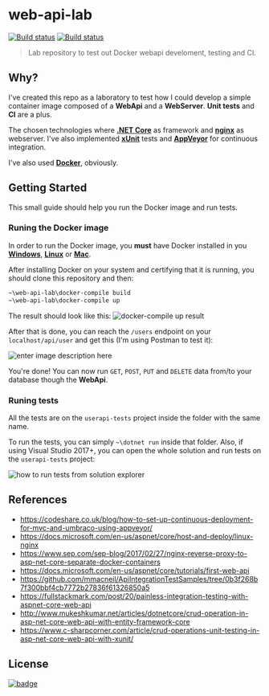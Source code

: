 # web-api-lab

[![Build status](https://img.shields.io/appveyor/ci/HumanAftrAll/web-api-lab.svg?style=flat-square)](https://ci.appveyor.com/project/HumanAftrAll/web-api-lab) [![Build status](https://img.shields.io/appveyor/ci/HumanAftrAll/web-api-lab/master.svg?style=flat-square&label=master)](https://ci.appveyor.com/project/HumanAftrAll/web-api-lab/branch/master)
>Lab repository to test out Docker webapi develoment, testing and CI.

## Why?
I've created this repo as a laboratory to test how I could develop a simple container image composed of a **WebApi** and a **WebServer**. **Unit tests** and **CI** are a plus.

The chosen technologies where [**.NET Core**](https://dotnet.microsoft.com/) as framework and [**nginx**](http://nginx.org/) as webserver. I've also implemented [**xUnit**](https://xunit.net/) tests and [**AppVeyor**](https://www.appveyor.com/) for continuous integration. 

I've also used [**Docker**](https://www.docker.com/), obviously.

## Getting Started

This small guide should help you run the Docker image and run tests.

### Runing the Docker image

In order to run the Docker image, you **must** have Docker installed in you [**Windows**](https://download.docker.com/win/stable/Docker%20for%20Windows%20Installer.exe), [**Linux**](https://docs.docker.com/install/linux/docker-ce/debian/) or [**Mac**](https://download.docker.com/mac/stable/Docker.dmg).

After installing Docker on your system and certifying that it is running, you should clone this repository and then:

```bash
~\web-api-lab\docker-compile build
~\web-api-lab\docker-compile up
```
The result should look like this:
![docker-compile up result](https://imgur.com/APgic2E.png)

After that is done, you can reach the ``/users`` endpoint on your ``localhost/api/user`` and get this (I'm using Postman to test it):

![enter image description here](https://i.imgur.com/3QAZfDB.png)

You're done! You can now run `GET`, `POST`, `PUT` and `DELETE` data from/to your database though the **WebApi**.

### Runing tests

All the tests are on the ``userapi-tests`` project inside the folder with the same name.

To run the tests, you can simply ``~\dotnet run`` inside that folder. Also, if using Visual Studio 2017+, you can open the whole solution and run tests on the ``userapi-tests`` project:

![how to run tests from solution explorer](https://i.imgur.com/jGGFtGL.png)

## References
- https://codeshare.co.uk/blog/how-to-set-up-continuous-deployment-for-mvc-and-umbraco-using-appveyor/
- https://docs.microsoft.com/en-us/aspnet/core/host-and-deploy/linux-nginx
- https://www.sep.com/sep-blog/2017/02/27/nginx-reverse-proxy-to-asp-net-core-separate-docker-containers
- https://docs.microsoft.com/en-us/aspnet/core/tutorials/first-web-api
- https://github.com/mmacneil/ApiIntegrationTestSamples/tree/0b3f268b7f300bbf4cb7772b27836f61326850a5
- https://fullstackmark.com/post/20/painless-integration-testing-with-aspnet-core-web-api
- http://www.mukeshkumar.net/articles/dotnetcore/crud-operation-in-asp-net-core-web-api-with-entity-framework-core
- https://www.c-sharpcorner.com/article/crud-operations-unit-testing-in-asp-net-core-web-api-with-xunit/

## License
[![badge](https://img.shields.io/github/license/ruirizzi/web-api-lab.svg?color=blue&style=popout-square)](https://github.com/ruirizzi/web-api-lab/blob/master/LICENSE)
